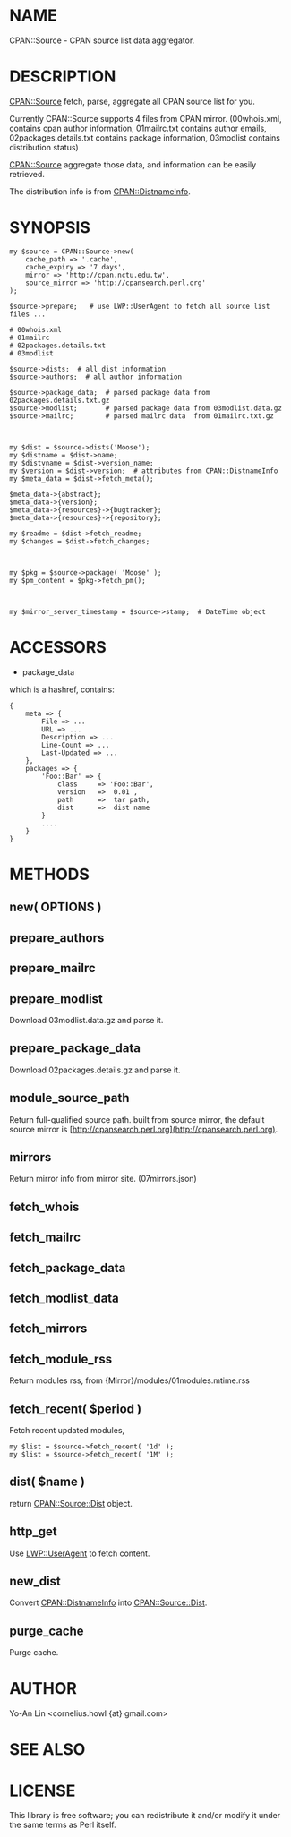 # NAME

CPAN::Source - CPAN source list data aggregator.

# DESCRIPTION

[CPAN::Source](http://search.cpan.org/perldoc?CPAN::Source) fetch, parse, aggregate all CPAN source list for you.

Currently CPAN::Source supports 4 files from CPAN mirror. (00whois.xml,
contains cpan author information, 01mailrc.txt contains author emails, 
02packages.details.txt contains package information, 03modlist contains distribution status)

[CPAN::Source](http://search.cpan.org/perldoc?CPAN::Source) aggregate those data, and information can be easily retrieved.

The distribution info is from [CPAN::DistnameInfo](http://search.cpan.org/perldoc?CPAN::DistnameInfo).

# SYNOPSIS

    my $source = CPAN::Source->new(  
        cache_path => '.cache',
        cache_expiry => '7 days',
        mirror => 'http://cpan.nctu.edu.tw',
        source_mirror => 'http://cpansearch.perl.org'
    );

    $source->prepare;   # use LWP::UserAgent to fetch all source list files ...

    # 00whois.xml
    # 01mailrc
    # 02packages.details.txt
    # 03modlist

    $source->dists;  # all dist information
    $source->authors;  # all author information

    $source->package_data;  # parsed package data from 02packages.details.txt.gz
    $source->modlist;       # parsed package data from 03modlist.data.gz
    $source->mailrc;        # parsed mailrc data  from 01mailrc.txt.gz



    my $dist = $source->dists('Moose');
    my $distname = $dist->name;
    my $distvname = $dist->version_name;
    my $version = $dist->version;  # attributes from CPAN::DistnameInfo
    my $meta_data = $dist->fetch_meta();

    $meta_data->{abstract};
    $meta_data->{version};
    $meta_data->{resources}->{bugtracker};
    $meta_data->{resources}->{repository};

    my $readme = $dist->fetch_readme;
    my $changes = $dist->fetch_changes;



    my $pkg = $source->package( 'Moose' );
    my $pm_content = $pkg->fetch_pm();



    my $mirror_server_timestamp = $source->stamp;  # DateTime object

# ACCESSORS

- package_data

which is a hashref, contains:

    { 
        meta => { 
            File => ...
            URL => ...
            Description => ...
            Line-Count => ...
            Last-Updated => ...
        },
        packages => { 
            'Foo::Bar' => {
                class     => 'Foo::Bar',
                version   =>  0.01 ,
                path      =>  tar path,
                dist      =>  dist name
            }
            ....
        }
    }

# METHODS

## new( OPTIONS )



## prepare_authors

## prepare_mailrc

## prepare_modlist

Download 03modlist.data.gz and parse it.

## prepare_package_data

Download 02packages.details.gz and parse it.

## module_source_path

Return full-qualified source path. built from source mirror, the default source mirror is [http://cpansearch.perl.org](http://cpansearch.perl.org).

## mirrors 

Return mirror info from mirror site. (07mirrors.json)

## fetch_whois

## fetch_mailrc

## fetch_package_data

## fetch_modlist_data

## fetch_mirrors

## fetch_module_rss

Return modules rss, from {Mirror}/modules/01modules.mtime.rss

## fetch_recent( $period )

Fetch recent updated modules,

    my $list = $source->fetch_recent( '1d' );
    my $list = $source->fetch_recent( '1M' );

## dist( $name )

return [CPAN::Source::Dist](http://search.cpan.org/perldoc?CPAN::Source::Dist) object.

## http_get

Use [LWP::UserAgent](http://search.cpan.org/perldoc?LWP::UserAgent) to fetch content.

## new_dist

Convert [CPAN::DistnameInfo](http://search.cpan.org/perldoc?CPAN::DistnameInfo) into [CPAN::Source::Dist](http://search.cpan.org/perldoc?CPAN::Source::Dist).

## purge_cache 

Purge cache.

# AUTHOR

Yo-An Lin <cornelius.howl {at} gmail.com>

# SEE ALSO

# LICENSE

This library is free software; you can redistribute it and/or modify
it under the same terms as Perl itself.